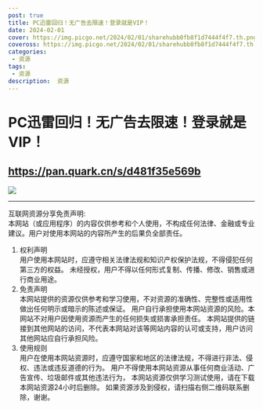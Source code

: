 ```yaml
---
post: true
title: PC迅雷回归！无广告去限速！登录就是VIP！
date: 2024-02-01
cover: https://img.picgo.net/2024/02/01/sharehubb0fb8f1d7444f4f7.th.png
coveross: https://img.picgo.net/2024/02/01/sharehubb0fb8f1d7444f4f7.th.png
categories:
 - 资源
tags:
 - 资源
description:  资源
---
```

# PC迅雷回归！无广告去限速！登录就是VIP！

## https://pan.quark.cn/s/d481f35e569b  

![](https://img.picgo.net/2024/02/01/sharehubb0fb8f1d7444f4f7.th.png)

---
互联网资源分享免责声明:  
本网站（或应用程序）的内容仅供参考和个人使用，不构成任何法律、金融或专业建议。用户对使用本网站的内容所产生的后果负全部责任。
1. 权利声明  
用户使用本网站时，应遵守相关法律法规和知识产权保护法规，不得侵犯任何第三方的权益。
未经授权，用户不得以任何形式复制、传播、修改、销售或进行商业用途。
2. 免责声明  
本网站提供的资源仅供参考和学习使用，不对资源的准确性、完整性或适用性做出任何明示或暗示的陈述或保证。
用户自行承担使用本网站资源的风险。本网站不对用户因使用资源而产生的任何损失或损害承担责任。
本网站提供的链接到其他网站的访问，不代表本网站对该等网站内容的认可或支持，用户访问其他网站应自行承担风险。
3. 使用规则  
用户在使用本网站资源时，应遵守国家和地区的法律法规，不得进行非法、侵权、违法或违反道德的行为。
用户不得使用本网站资源从事任何商业活动、广告宣传、垃圾邮件或其他违法行为，
本网站资源仅供学习测试使用，请在下载本网站资源24小时后删除。
如果资源涉及到侵权，请扫描右侧二维码联系删除，谢谢。
